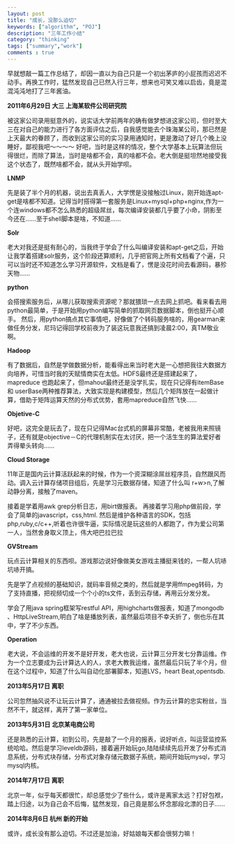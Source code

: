```yaml
---
layout: post
title: "成长，没那么迫切"
keywords: ["algorithm", "POJ"]
description: "三年工作小结"
category: "thinking"
tags: ["summary","work"]
comments : true
---
```



早就想敲一篇工作总结了，却因一直以为自己只是一个初出茅庐的小屁孩而迟迟不动手。再换工作时，猛然发现自己已然入行三年，想来也可笑又难以启齿，竟是混混沌沌地打了三年酱油。

**2011年6月29日 大三 上海某软件公司研究院**

 被这家公司录用挺意外的，说实话大学前两年的确有做梦想进这家公司，但时至大三在对自己的能力进行了各方面评估之后，自我感觉能去个珠海某公司，那已然是上天最大的眷顾了，而收到这家公司的实习录用通知时，更是激动了好几个晚上没睡好，鄙视我吧～～～～
 好吧，当时是这样的情况，整个大学基本上玩算法但玩得很烂，而除了算法，当时是啥都不会，真的啥都不会。老大倒是挺坦然地接受我这个状态了，既然啥都不会，就从头开始学呗。

**LNMP** 

先是装了半个月的机器，说出去真丢人，大学愣是没接触过Linux，刚开始连apt-get是啥都不知道。记得当时搭得第一套服务是Linux+mysql+php+nginx,作为一个连windows都不怎么熟悉的超级屌丝，每次编译安装都几乎要了小命，阴影至今还在……至于shell脚本是啥，不知道……

**Solr**


老大对我还是挺有耐心的，当我终于学会了什么叫编译安装和apt-get之后，开始让我学着搭建solr服务，这个阶段还算顺利，几乎把官网上所有文档看了个遍，只可以当时还不知道怎么学习开源软件，文档是看了，愣是没花时间去看源码，暴殄天物……

**python**

会搭搜索服务后，从哪儿获取搜索资源呢？那就猥琐一点去网上抓吧。看来看去用python最简单，于是开始用python编写简单的抓取网页数据脚本，倒也挺开心顺手。
然后，用python搞点其它事情吧，好像做了个转码服务啥的，用gearman来做任务分发，尼玛记得回学校前夜为了装这玩意我还搞到凌晨2:00，真TM敬业啊。

**Hadoop**

有了数据后，自然是学做数据分析，能看得出来当时老大是一心想把我往大数据方向培养，可惜当时我的天赋情商实在太低。HDFS最终还是搭建起来了，mapreduce 也跑起来了，但mahout最终还是没学扎实，现在只记得有itemBase 和  userBase两种推荐算法，大致实现是构建模型，然后几个矩阵放在一起做计算，借助于矩阵运算天然的分布式优势，套用mapreduce自然飞快……
 
**Objetive-C**

好吧，这完全是玩去了，现在只记得Mac台式机的屏幕非常酷，老被我用来照镜子，还有就是objective－C的代理机制实在太讨厌，把一个活生生的算法爱好者弄得晕头转向……

**Cloud Storage**

11年正是国内云计算活跃起来的时候，作为一个资深糊涂屌丝程序员，自然跟风而动。调入云计算存储项目组后，先是学习元数据存储，知道了什么叫 r+w>n,了解动静分离，接触了maven。

接着是学着用awk grep分析日志，用birt做报表。
再接着学习用php做前段，学会了简单的javascript，css,html.
然后是维护各种语言的SDK，包括php,ruby,c/c++,听着也许很牛逼，实际情况是玩这些的人都跑了，作为爱公司第一人，当然舍身取义顶上，伟大吧巴拉巴拉

**GVStream**

玩点云计算相关的东西呗。游戏那边说好像做美女游戏主播挺来钱的，一帮人坑哧坑哧开搞。

先是学了点视频的基础知识，就码率音频之类的，然后就是学用ffmpeg转码，为了支持直播，把视频切成一个个小的ts文件，丢到云存储，再用云分发分发。

学会了用java spring框架写restful API，用highcharts做报表，知道了mongodb 、HttpLiveStream,明白了啥是播放列表，虽然最后项目不幸夭折了，倒也乐在其中，学了不少东西。

**Operation**

老大说，不会运维的开发不是好开发，老大也说，云计算三分开发七分靠运维。作为一个立志要成为云计算达人的人，求老大教我运维，虽然最后只玩了半个月，但在这个过程中，知道了什么叫自动化部署脚本，知道LVS，heart Beat,opentsdb.

**2013年5月17日 离职**

公司忽然抽风说不让玩云计算了，通通被拉去做视频。作为云计算的忠实粉丝，当然不干，就这样，离开了第一家单位。

**2013年5月31日 北京某电商公司**

还是熟悉的云计算，初到公司，先是敲了一个月的报表，说好听点，叫运营监控系统哈哈。然后是学习leveldb源码，接着遍开始玩go,陆陆续续先后开发了分布式消息系统，分布式块存储，分布式对象存储元数据子系统，期间开始玩mysql，学习mysql内核。

**2014年7月17日 离职**

北京一年，似乎每天都很忙，却总感觉少了些什么，或许是离家太远？打好包袱，踏上归途，以为自己会不后悔，猛然发现，自己竟是那么怀念那段北漂的日子……

**2014年8月6日 杭州 新的开始**

或许，成长没有那么迫切。不过还是加油，好姑娘每天都会很努力嘛！


 

